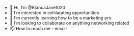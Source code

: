 - 👋 Hi, I’m @BiancaJane1020
- 👀 I’m interested in exhilarating opportunities
- 🌱 I’m currently learning how to be a marketing pro
- 💞️ I’m looking to collaborate on anything networking related
- 📫 How to reach me - email!

<!---
BiancaJane1020/BiancaJane1020 is a ✨ special ✨ repository because its `README.md` (this file) appears on your GitHub profile.
You can click the Preview link to take a look at your changes.
--->
